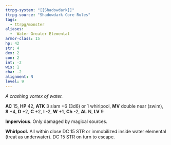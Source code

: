 ```yaml
---
ttrpg-system: "[[Shadowdark]]"
ttrpg-source: "Shadowdark Core Rules"
tags:
  - ttrpg/monster
aliases:
  -  Water Greater Elemental
armor-class: 15
hp: 42
str: 4
dex: 2
con: 2
int: -2
wis: 1
cha: -2
alignment: N
level: 9
---
```


_A crashing vortex of water._

**AC** 15, **HP** 42, **ATK** 3 slam +6 (3d6) or 1 whirlpool, **MV** double near (swim), **S** +4, **D** +2, **C** +2, **I** -2, **W** +1, **Ch** -2, **AL** N, **LV** 9

**Impervious**. Only damaged by magical sources. 

**Whirlpool.** All within close DC 15 STR or immobilized inside water elemental (treat as underwater). DC 15 STR on turn to escape.

